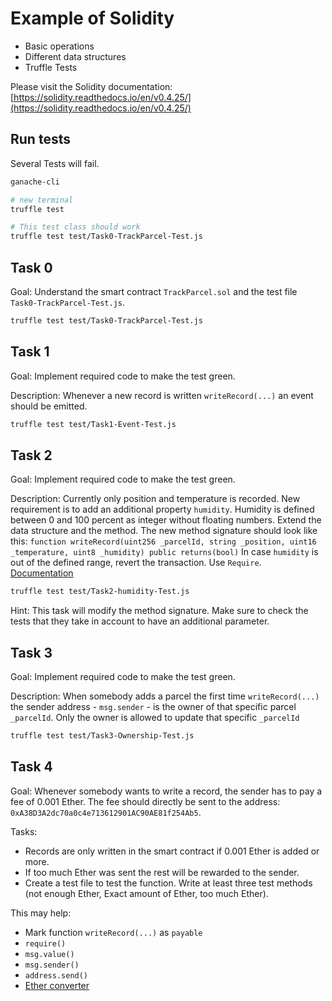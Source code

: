 # Example of Solidity

- Basic operations
- Different data structures
- Truffle Tests

Please visit the Solidity documentation: [https://solidity.readthedocs.io/en/v0.4.25/](https://solidity.readthedocs.io/en/v0.4.25/)

## Run tests

Several Tests will fail.

```bash
ganache-cli

# new terminal
truffle test

# This test class should work
truffle test test/Task0-TrackParcel-Test.js
```

## Task 0

Goal: Understand the smart contract `TrackParcel.sol` and the test file `Task0-TrackParcel-Test.js`.

```bash
truffle test test/Task0-TrackParcel-Test.js
```

## Task 1

Goal: Implement required code to make the test green.

Description: Whenever a new record is written `writeRecord(...)` an event should be emitted.

```bash
truffle test test/Task1-Event-Test.js
```

## Task 2

Goal: Implement required code to make the test green.

Description: Currently only position and temperature is recorded. New requirement is to add an additional property `humidity`. Humidity is defined between 0 and 100 percent as integer without floating numbers.
Extend the data structure and the method. The new method signature should look like this:
`function writeRecord(uint256 _parcelId, string _position, uint16 _temperature, uint8 _humidity) public returns(bool)`
In case `humidity` is out of the defined range, revert the transaction. Use `Require`. [Documentation](https://solidity.readthedocs.io/en/v0.4.25/control-structures.html?highlight=require#error-handling-assert-require-revert-and-exceptions)

```bash
truffle test test/Task2-humidity-Test.js
```

Hint: This task will modify the method signature. Make sure to check the tests that they take in account to have an additional parameter.

## Task 3

Goal: Implement required code to make the test green.

Description: When somebody adds a parcel the first time `writeRecord(...)` the sender address - `msg.sender` - is the owner of that specific parcel `_parcelId`. Only the owner is allowed to update that specific `_parcelId`

```bash
truffle test test/Task3-Ownership-Test.js
```

## Task 4

Goal: Whenever somebody wants to write a record, the sender has to pay a fee of 0.001 Ether. The fee should directly be sent to the address: `0xA38D3A2dc70a0c4e713612901AC90AE81f254Ab5`.

Tasks:

- Records are only written in the smart contract if 0.001 Ether is added or more.
- If too much Ether was sent the rest will be rewarded to the sender.
- Create a test file to test the function. Write at least three test methods (not enough Ether, Exact amount of Ether, too much Ether).

This may help:

- Mark function `writeRecord(...)` as `payable`
- `require()`
- `msg.value()`
- `msg.sender()`
- `address.send()`
- [Ether converter](https://etherconverter.online/)